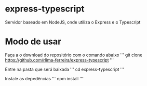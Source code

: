 # express-typescript
Servidor baseado em NodeJS, onde utiliza o Express e o Typescript

# Modo de usar
Faça a o download do repositório com o comando abaixo
'''
git clone https://github.com/rlima-ferreira/express-typescript
'''

Entre na pasta que será baixada
'''
cd express-typescript
'''

Instale as depedências
'''
npm install
'''
